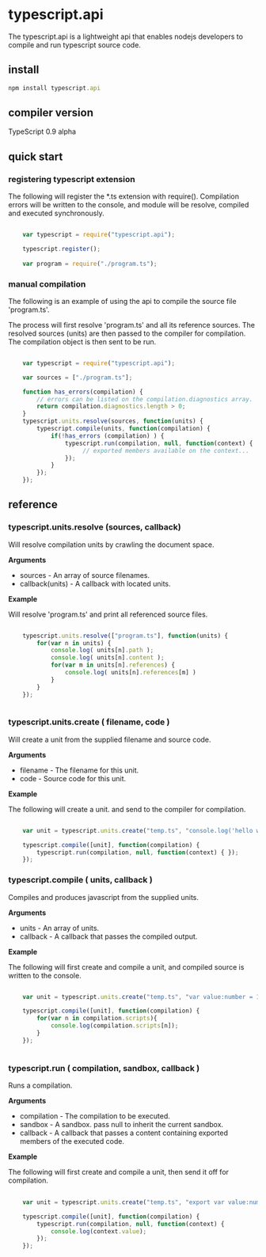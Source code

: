 # typescript.api

The typescript.api is a lightweight api that enables nodejs developers to compile 
and run typescript source code. 

## install

```javascript
npm install typescript.api
```

## compiler version

TypeScript 0.9 alpha

## quick start

### registering typescript extension

The following will register the *.ts extension with require(). Compilation errors
will be written to the console, and module will be resolve, compiled and executed
synchronously.

```javascript

	var typescript = require("typescript.api");

	typescript.register();
	
	var program = require("./program.ts");

```

### manual compilation

The following is an example of using the api to compile the source file 'program.ts'. 

The process will first resolve 'program.ts' and all its reference sources. The resolved 
sources (units) are then passed to the compiler for compilation. The compilation object
is then sent to be run.

```javascript

	var typescript = require("typescript.api");

	var sources = ["./program.ts"];

	function has_errors(compilation) {
		// errors can be listed on the compilation.diagnostics array.
		return compilation.diagnostics.length > 0; 
	}
	typescript.units.resolve(sources, function(units) {
		typescript.compile(units, function(compilation) {
			if(!has_errors (compilation) ) {
				typescript.run(compilation, null, function(context) {
					 // exported members available on the context...
				});
			}
		});
	});

```

## reference

### typescript.units.resolve (sources, callback)

Will resolve compilation units by crawling the document space. 

__Arguments__

* sources - An array of source filenames. 
* callback(units) - A callback with located units.

__Example__

Will resolve 'program.ts' and print all referenced source files.

```javascript

	typescript.units.resolve(["program.ts"], function(units) { 
		for(var n in units) {
			console.log( units[n].path );
			console.log( units[n].content );
			for(var m in units[n].references) {
				console.log( units[n].references[m] )
			}
		}
	});
	
```

### typescript.units.create  ( filename, code )

Will create a unit from the supplied filename and source code.

__Arguments__

* filename - The filename for this unit.
* code - Source code for this unit.

__Example__

The following will create a unit. and send to the compiler for compilation.

```javascript

	var unit = typescript.units.create("temp.ts", "console.log('hello world');");

	typescript.compile([unit], function(compilation) {
		typescript.run(compilation, null, function(context) { });
	});

```

### typescript.compile ( units, callback )

Compiles and produces javascript from the supplied units.

__Arguments__

* units - An array of units. 
* callback - A callback that passes the compiled output.

__Example__

The following will first create and compile a unit, and compiled source is
written to the console.

```javascript

	var unit = typescript.units.create("temp.ts", "var value:number = 123;");

	typescript.compile([unit], function(compilation) {
		for(var n in compilation.scripts){
			console.log(compilation.scripts[n]);
		}
	});
	
```

### typescript.run ( compilation, sandbox, callback )

Runs a compilation. 

__Arguments__

* compilation - The compilation to be executed.
* sandbox - A sandbox. pass null to inherit the current sandbox.
* callback - A callback that passes a content containing exported 
		     members of the executed code. 

__Example__

The following will first create and compile a unit, then send it off
for compilation.

```javascript
	
	var unit = typescript.units.create("temp.ts", "export var value:number = 123;");

	typescript.compile([unit], function(compilation) {
		typescript.run(compilation, null, function(context) { 
			console.log(context.value);
		});
	});
	
```
